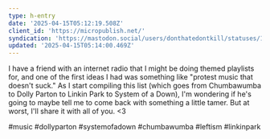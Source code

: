 ```yaml
---
type: h-entry
date: '2025-04-15T05:12:19.508Z'
client_id: 'https://micropublish.net/'
syndication: 'https://mastodon.social/users/donthatedontkill/statuses/114340267936215709'
updated: '2025-04-15T05:14:00.469Z'
---
```

I have a friend with an internet radio that I might be doing themed playlists for, and one of the first ideas I had was something like "protest music that doesn't suck." As I start compiling this list (which goes from Chumbawumba to Dolly Parton to Linkin Park to System of a Down), I'm wondering if he's going to maybe tell me to come back with something a little tamer. But at worst, I'll share it with all of you. <3

#music #dollyparton #systemofadown #chumbawumba #leftism #linkinpark
